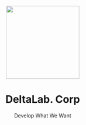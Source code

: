 <p align="center">
<img src="https://cdn.deltalab.dev/files/7cd62d36-ab59-46b9-b531-d8407fc22490/logo/logo-standard-white.svg" width="200px">
<h1 align="center">DeltaLab. Corp</h1>
<p align="center">Develop What We Want</p>
<br>
</p>
